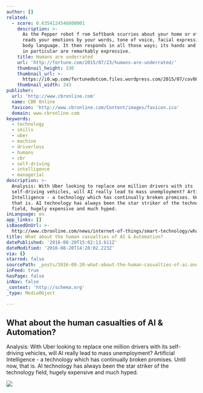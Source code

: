 ```yaml
---
author: []
related:
  - score: 0.6354124546000001
    description: >-
      As the Pepper robot f rom Softbank scurries about your home or office, it
      reads your emotions by your words, tone of voice, facial expressions, and
      body language. It then responds in all those ways; its hands and posture
      in particular are remarkably expressive.
    title: Humans are underrated
    url: 'http://fortune.com/2015/07/23/humans-are-underrated/'
    thumbnail_height: 330
    thumbnail_url: >-
      https://i0.wp.com/fortunedotcom.files.wordpress.com/2015/07/cov08_ainside.jpg?fit=440%2C330&ssl=1
    thumbnail_width: 243
publisher:
  url: 'http://www.cbronline.com'
  name: CBR Online
  favicon: 'http://www.cbronline.com/Content/images/favicon.ico'
  domain: www.cbronline.com
keywords:
  - technology
  - skills
  - uber
  - machine
  - driverless
  - humans
  - cbr
  - self-driving
  - intelligence
  - managerial
description: >-
  Analysis: With Uber looking to replace one million drivers with its
  self-driving vehicles, will AI really lead to mass unemployment? Artificial
  Intelligence - a technology which has continually broken promises. Until now,
  that is. AI technology has always been the star striker of the technology
  field, hugely expensive and much hyped.
inLanguage: en
app_links: []
isBasedOnUrl: >-
  http://www.cbronline.com/news/internet-of-things/smart-technology/what-about-the-human-casualties-of-ai-automation-4984312
title: What about the human casualties of AI & Automation?
datePublished: '2016-08-20T15:02:13.611Z'
dateModified: '2016-08-20T14:28:02.223Z'
via: {}
starred: false
sourcePath: _posts/2016-08-20-what-about-the-human-casualties-of-ai-and-automation.md
inFeed: true
hasPage: false
inNav: false
_context: 'http://schema.org'
_type: MediaObject

---
```

<article style=""><h1>What about the human casualties of AI &amp; Automation?</h1><p>Analysis: With Uber looking to replace one million drivers with its self-driving vehicles, will AI really lead to mass unemployment? Artificial Intelligence - a technology which has continually broken promises. Until now, that is. AI technology has always been the star striker of the technology field, hugely expensive and much hyped.</p><img src="http://www.cbronline.com/Uploads/NewsArticle/4984312/main.jpg" /></article>
